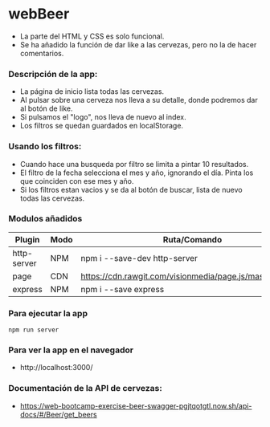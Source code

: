 # webBeer
* La parte del HTML y CSS es solo funcional.
* Se ha añadido la función de dar like a las cervezas, pero no la de hacer comentarios.


### Descripción de la app:
* La página de inicio lista todas las cervezas. 
* Al pulsar sobre una cerveza nos lleva a su detalle, donde podremos dar al botón de like.
* Si pulsamos el "logo", nos lleva de nuevo al index.
* Los filtros se quedan guardados en localStorage.


### Usando los filtros:
* Cuando hace una busqueda por filtro se limita a pintar 10 resultados.
* El filtro de la fecha selecciona el mes y año, ignorando el día. Pinta los que coinciden con ese mes y año. 
* Si los filtros estan vacios y se da al botón de buscar, lista de nuevo todas las cervezas.    


### Modulos añadidos
| Plugin | Modo | Ruta/Comando |
| ------ | ------ | ------ |
| http-server | NPM | npm i --save-dev http-server |
| page | CDN | https://cdn.rawgit.com/visionmedia/page.js/master/page.js |
| express| NPM | npm i --save express |


### Para ejecutar la app
```
npm run server
```


### Para ver la app en el navegador
* http://localhost:3000/


### Documentación de la API de cervezas:
* https://web-bootcamp-exercise-beer-swagger-pgjtqotgtl.now.sh/api-docs/#/Beer/get_beers
